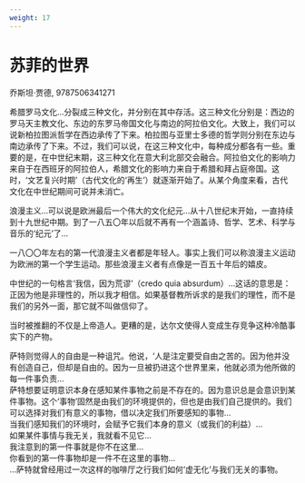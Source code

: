```yaml
---
weight: 17
---
```

# 苏菲的世界

乔斯坦·贾德, 9787506341271

希腊罗马文化…分裂成三种文化，并分别在其中存活。这三种文化分别是：西边的罗马天主教文化、东边的东罗马帝国文化与南边的阿拉伯文化。大致上，我们可以说新柏拉图派哲学在西边承传了下来。柏拉图与亚里士多德的哲学则分别在东边与南边承传了下来。不过，我们可以说，在这三种文化中，每种成分都各有一些。重要的是，在中世纪末期，这三种文化在意大利北部交会融合。阿拉伯文化的影响力来自于在西班牙的阿拉伯人，希腊文化的影响力来自于希腊和拜占庭帝国。这时，‘文艺复兴时期’（古代文化的‘再生’）就逐渐开始了。从某个角度来看，古代文化在中世纪期间可说并未消亡。

浪漫主义…可以说是欧洲最后一个伟大的文化纪元…从十八世纪末开始，一直持续到十九世纪中期。到了一八五〇年以后就不再有一个涵盖诗、哲学、艺术、科学与音乐的‘纪元’了…

一八〇〇年左右的第一代浪漫主义者都是年轻人。事实上我们可以称浪漫主义运动为欧洲的第一个学生运动。那些浪漫主义者有点像是一百五十年后的嬉皮。

中世纪的一句格言‘我信，因为荒谬’（credo quia absurdum）…这话的意思是：正因为他是非理性的，所以我才相信。如果基督教所诉求的是我们的理性，而不是我们的另外一面，那它就不叫做信仰了。

当时被推翻的不仅是上帝造人。更糟的是，达尔文使得人变成生存竞争这种冷酷事实下的产物。

萨特则觉得人的自由是一种诅咒。他说，‘人是注定要受自由之苦的。因为他并没有创造自己，但却是自由的。因为一旦被扔进这个世界里来，他就必须为他所做的每一件事负责…  
萨特想要证明意识本身在感知某件事物之前是不存在的。因为意识总是会意识到某件事物。这个‘事物’固然是由我们的环境提供的，但也是由我们自己提供的。我们可以选择对我们有意义的事物，借以决定我们所要感知的事物…  
当我们感知我们的环境时，会赋予它我们本身的意义（或我们的利益）…  
如果某件事情与我无关，我就看不见它…  
我注意到的第一件事就是你不在这里…  
你看到的第一件事物却是一件不在这里的事物…  
…萨特就曾经用过一次这样的咖啡厅之行我们如何‘虚无化’与我们无关的事物。
